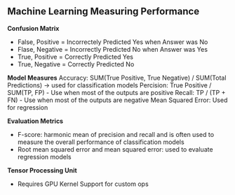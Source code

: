 ## Machine Learning Measuring Performance

**Confusion Matrix**
 - False, Positive = Incorrectely Predicted Yes when Answer was No
 - Flase, Negative = Incorrectly Predicted No when Answer was Yes
 - True, Positive = Correctly Predicted Yes
 - True, Negative = Correctly Predicted No

**Model Measures**
  Accuracy: SUM(True Positive, True Negative) / SUM(Total Predictions) -> used for classification models
  Percision: True Positive / SUM(TP, FP) - Use when most of the outputs are positive
  Recall: TP / (TP + FN) - Use when most of the outputs are negative
  Mean Squared Error: Used for regression

**Evaluation Metrics**
  - F-score: harmonic mean of precision and recall and is often used to measure the overall performance of classification models
  - Root mean squared error and mean squared error: used to evaluate regression models


**Tensor Processing Unit**
  - Requires GPU Kernel Support for custom ops